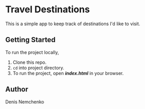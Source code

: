 # Travel Destinations

This is a simple app to keep track of destinations I'd like to visit.

## Getting Started
To run the project locally,
1. Clone this repo.
2. ```cd``` into project directory.
3. To run the project, open ***index.html*** in your browser.

## Author
Denis Nemchenko

